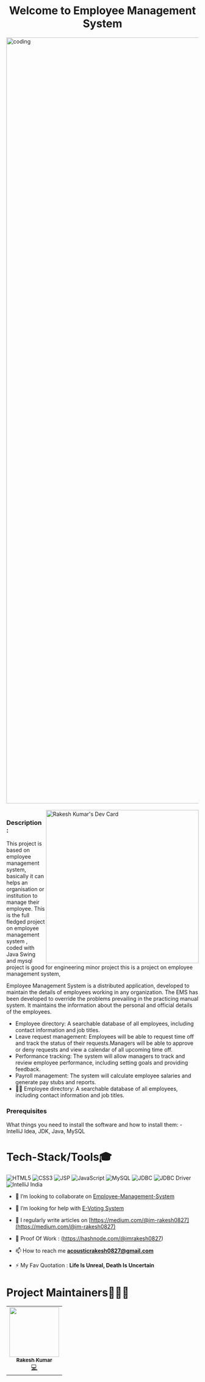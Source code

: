 <h1 align="center">Welcome to Employee Management System </h1>
<div>
    <img align="left" alt="coding" width="2000"
    src="https://i.pinimg.com/originals/2e/9c/68/2e9c6878eae5bbcdaa2d07ed4dbd79b8.gif">
    &nbsp;
</div>
<div>
    <a href="https://app.daily.dev/im_rakesh0827"><img
        src="https://api.daily.dev/devcards/af8267d7f3354450901bc26ab429a635.png?r=8qq" width="400" align="right"
        alt="Rakesh Kumar's Dev Card" /></a>
</div>
<h3>Description : </h3>
This project is based on employee management system, basically it can helps an organisation or institution to manage
their employee.
This is the full fledged project on employee management system ,
coded with Java Swing and mysql project is good for engineering minor project this is a project on employee management
system,

Employee Management System is a distributed application, developed to maintain the details of employees working in any
organization.
The EMS has been developed to override the problems prevailing in the practicing manual system.
It maintains the information about the personal and official details of the employees.

- Employee directory: A searchable database of all employees, including contact information and job titles.
- Leave request management: Employees will be able to request time off and track the status of their requests.Managers
will be able to approve or deny requests and view a calendar of all upcoming time off.
- Performance tracking: The system will allow managers to track and review employee performance, including setting goals
and providing feedback.
- Payroll management: The system will calculate employee salaries and generate pay stubs and reports.
- 👨‍💻 Employee directory: A searchable database of all employees, including contact information and job titles.


<h3>Prerequisites</h3>
What things you need to install the software and how to install them:
- IntelliJ Idea, JDK, Java, MySQL

# Tech-Stack/Tools🎓
<img alt="HTML5"
    src="https://img.shields.io/badge/html5%20-%23E34F26.svg?&style=for-the-badge&logo=html5&logoColor=white" />
<img alt="CSS3"
    src="https://img.shields.io/badge/css3%20-%231572B6.svg?&style=for-the-badge&logo=css3&logoColor=white" />
<img alt="JSP" src="https://img.shields.io/badge/jsp%20-%23323330.svg?&style=for-the-badge&logo=jsp%20-%23323330" />
<img alt="JavaScript"
    src="https://img.shields.io/badge/javascript%20-%23323330.svg?&style=for-the-badge&logo=javascript&logoColor=%23F7DF1E" />
<img alt="MySQL"
    src="https://img.shields.io/badge/mysql%20-%23E34FB6.svg?&style=for-the-badge&logo=mysql&logoColor=white" />
<img alt="JDBC" src="https://img.shields.io/badge/jdbc%20-%231572B6.svg?&style=for-the-badge&logo=jdbc%20-%231572B6" />
<img alt="JDBC Driver"
    src="https://img.shields.io/badge/jdbcdriver%20-%23323330.svg?&style=for-the-badge&logo=jdbcdriver%20-%23323330" />
<img alt="IntelliJ India"
    src="https://img.shields.io/badge/intellijIdea%20-%23323330.svg?&style=for-the-badge&logo=intellijIdea%20-%23323330" />
- 👯 I’m looking to collaborate on
[Employee-Management-System](https://github.com/im-rakesh0827/Employee-Management-System)

- 🤝 I’m looking for help with [E-Voting System](https://github.com/im-rakesh0827/E-Voting-System)

- 📝 I regularly write articles on [https://medium.com/@im-rakesh0827](https://medium.com/@im-rakesh0827)

- 📄 Proof Of Work : (https://hashnode.com/@imrakesh0827)

- 📫 How to reach me **acousticrakesh0827@gmail.com**

- ⚡ My Fav Quotation : **Life Is Unreal, Death Is Uncertain**


# Project Maintainers🕵🏼‍♂
<table>
    <tbody>
        <tr>
            <td align="center"><a href="https://github.com/im-rakesh0827"><img alt=""
                        src="https://instagram.fixr3-1.fna.fbcdn.net/v/t51.2885-19/313937082_689555712600283_6940519704324588680_n.jpg?stp=dst-jpg_s320x320&_nc_ht=instagram.fixr3-1.fna.fbcdn.net&_nc_cat=107&_nc_ohc=V21E_85u9YUAX_XXC6b&edm=AOQ1c0wBAAAA&ccb=7-5&oh=00_AfAay1VleuTaVEFaZn0eH6WvSphVQN0Sx0IcC8nRGkItSw&oe=63C57014&_nc_sid=8fd12b"
                        width="130px;"><br><sub><b> Rakesh Kumar </b></sub></a><br><a
                    href="https://github.com/im-rakesh0827/E-Voting-System.git" title="Code">💻 </a></td> </a>
            </td>
        </tr>
    </tbody>
</table>
